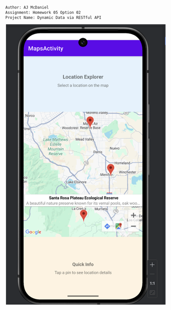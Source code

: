 ```
Author: AJ McDaniel
Assignment: Homework 05 Option 02
Project Name: Dynamic Data via RESTful API
```

<p align="center">
  <img src="HW5_SS1.png" alt="Screenshot of Homework 5" width="500">
</p>

